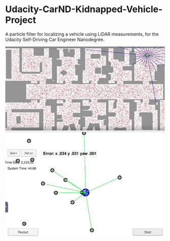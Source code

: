 # Udacity-CarND-Kidnapped-Vehicle-Project
A particle filter for localizing a vehicle using LiDAR measurements, for the Udacity Self-Driving Car Engineer Nanodegree.

<img src='https://github.com/leeping-ng/Udacity-CarND-Kidnapped-Vehicle-Project/blob/master/images/Particle%20Filter%20Diagram.png'>

<img src='https://github.com/leeping-ng/Udacity-CarND-Kidnapped-Vehicle-Project/blob/master/images/Simulator.JPG'>
